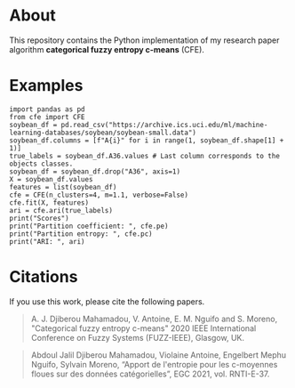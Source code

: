 # About
This repository contains the Python implementation of my research paper algorithm **categorical fuzzy entropy c-means** (CFE).

# Examples
    import pandas as pd
    from cfe import CFE
    soybean_df = pd.read_csv("https://archive.ics.uci.edu/ml/machine-learning-databases/soybean/soybean-small.data")
    soybean_df.columns = [f"A{i}" for i in range(1, soybean_df.shape[1] + 1)]
    true_labels = soybean_df.A36.values # Last column corresponds to the objects classes.
    soybean_df = soybean_df.drop("A36", axis=1)
    X = soybean_df.values
    features = list(soybean_df)
    cfe = CFE(n_clusters=4, m=1.1, verbose=False)
    cfe.fit(X, features)
    ari = cfe.ari(true_labels)
    print("Scores")
    print("Partition coefficient: ", cfe.pe)
    print("Partition entropy: ", cfe.pc)
    print("ARI: ", ari)


# Citations
If you use this work, please cite the following papers.
> A. J. Djiberou Mahamadou, V. Antoine, E. M. Nguifo and S. Moreno, "Categorical fuzzy entropy c-means" 2020 IEEE International Conference on Fuzzy Systems (FUZZ-IEEE),  Glasgow, UK.

> Abdoul Jalil Djiberou Mahamadou, Violaine Antoine, Engelbert Mephu Nguifo, Sylvain Moreno, “Apport de l'entropie pour les c-moyennes floues sur des données catégorielles”, EGC 2021, vol. RNTI-E-37.
